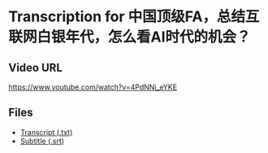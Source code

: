 # Transcription for 中国顶级FA，总结互联网白银年代，怎么看AI时代的机会？
## Video URL
https://www.youtube.com/watch?v=4PdNNi_eYKE
 
## Files
- [Transcript (.txt)](./transcript.txt)
- [Subtitle (.srt)](./transcript.srt)
